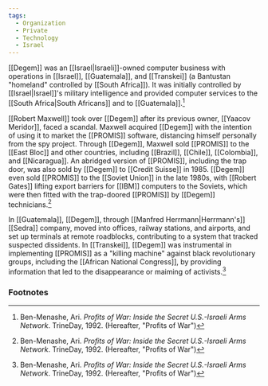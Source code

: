 ```yaml
---
tags:
  - Organization
  - Private
  - Technology
  - Israel
---
```

[[Degem]] was an [[Israel|Israeli]]-owned computer business with operations in [[Israel]], [[Guatemala]], and [[Transkei]] (a Bantustan "homeland" controlled by [[South Africa]]). It was initially controlled by [[Israel|Israel]]'s military intelligence and provided computer services to the [[South Africa|South Africans]] and to [[Guatemala]].[^1]

[[Robert Maxwell]] took over [[Degem]] after its previous owner, [[Yaacov Meridor]], faced a scandal. Maxwell acquired [[Degem]] with the intention of using it to market the [[PROMIS]] software, distancing himself personally from the spy project. Through [[Degem]], Maxwell sold [[PROMIS]] to the [[East Bloc]] and other countries, including [[Brazil]], [[Chile]], [[Colombia]], and [[Nicaragua]]. An abridged version of [[PROMIS]], including the trap door, was also sold by [[Degem]] to [[Credit Suisse]] in 1985. [[Degem]] even sold [[PROMIS]] to the [[Soviet Union]] in the late 1980s, with [[Robert Gates]] lifting export barriers for [[IBM]] computers to the Soviets, which were then fitted with the trap-doored [[PROMIS]] by [[Degem]] technicians.[^1]

In [[Guatemala]], [[Degem]], through [[Manfred Herrmann|Herrmann's]] [[Sedra]] company, moved into offices, railway stations, and airports, and set up terminals at remote roadblocks, contributing to a system that tracked suspected dissidents. In [[Transkei]], [[Degem]] was instrumental in implementing [[PROMIS]] as a "killing machine" against black revolutionary groups, including the [[African National Congress]], by providing information that led to the disappearance or maiming of activists.[^1]

### Footnotes
[^1]: Ben-Menashe, Ari. *Profits of War: Inside the Secret U.S.-Israeli Arms Network*. TrineDay, 1992. (Hereafter, "Profits of War")
